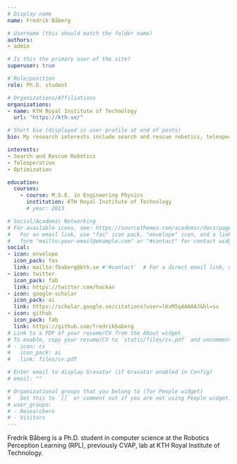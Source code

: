 ```yaml
---
# Display name
name: Fredrik Båberg

# Username (this should match the folder name)
authors:
- admin

# Is this the primary user of the site?
superuser: true

# Role/position
role: Ph.D. student

# Organizations/Affiliations
organizations:
- name: KTH Royal Institute of Technology
  url: "https://kth.se/"

# Short bio (displayed in user profile at end of posts)
bio: My research interests include search and rescue robotics, teleoperation and optimization.

interests:
- Search and Rescue Robotics
- Teleoperation
- Optimization

education:
  courses:
    - course: M.S.E. in Engineering Physics
      institution: KTH Royal Institute of Technology
      # year: 2013

# Social/Academic Networking
# For available icons, see: https://sourcethemes.com/academic/docs/page-builder/#icons
#   For an email link, use "fas" icon pack, "envelope" icon, and a link in the
#   form "mailto:your-email@example.com" or "#contact" for contact widget.
social:
- icon: envelope
  icon_pack: fas
  link: mailto:fbaberg@kth.se #'#contact'  # For a direct email link, use "mailto:test@example.org".
- icon: twitter
  icon_pack: fab
  link: https://twitter.com/hackan
- icon: google-scholar
  icon_pack: ai
  link: https://scholar.google.se/citations?user=lKxM5q4AAAAJ&hl=sv
- icon: github
  icon_pack: fab
  link: https://github.com/fredrikbaberg
# Link to a PDF of your resume/CV from the About widget.
# To enable, copy your resume/CV to `static/files/cv.pdf` and uncomment the lines below.
# - icon: cv
#   icon_pack: ai
#   link: files/cv.pdf

# Enter email to display Gravatar (if Gravatar enabled in Config)
# email: ""

# Organizational groups that you belong to (for People widget)
#   Set this to `[]` or comment out if you are not using People widget.
# user_groups:
# - Researchers
# - Visitors
---
```


Fredrik Båberg is a Ph.D. student in computer science at the Robotics Perception Learning (RPL), previously CVAP, lab at KTH Royal Institute of Technology.
